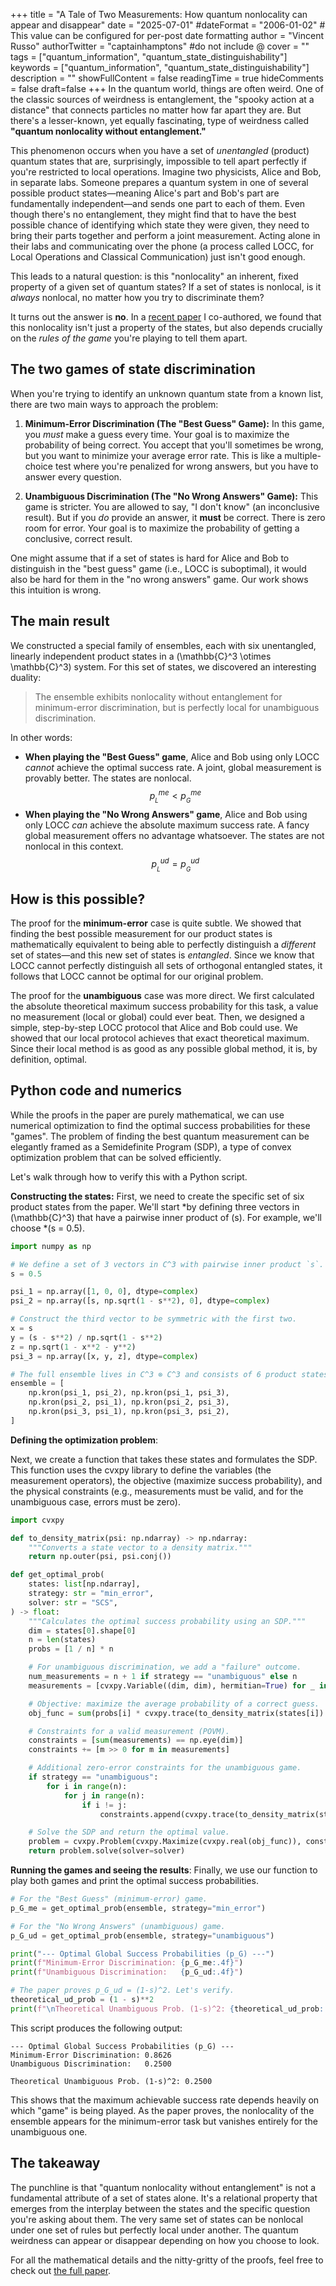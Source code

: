 +++
title = "A Tale of Two Measurements: How quantum nonlocality can appear and disappear"
date = "2025-07-01"
#dateFormat = "2006-01-02" # This value can be configured for per-post date formatting
author = "Vincent Russo"
authorTwitter = "captainhamptons" #do not include @
cover = ""
tags = ["quantum_information", "quantum_state_distinguishability"]
keywords = ["quantum_information", "quantum_state_distinguishability"]
description = ""
showFullContent = false
readingTime = true
hideComments = false
draft=false
+++
In the quantum world, things are often weird. One of the classic sources of weirdness is entanglement, the "spooky
action at a distance" that connects particles no matter how far apart they are. But there's a lesser-known, yet equally
fascinating, type of weirdness called **"quantum nonlocality without entanglement."**

This phenomenon occurs when you have a set of *unentangled* (product) quantum states that are, surprisingly, impossible
to tell apart perfectly if you're restricted to local operations. Imagine two physicists, Alice and Bob, in separate
labs. Someone prepares a quantum system in one of several possible product states—meaning Alice's part and Bob's part
are fundamentally independent—and sends one part to each of them. Even though there's no entanglement, they might find
that to have the best possible chance of identifying which state they were given, they need to bring their parts
together and perform a joint measurement. Acting alone in their labs and communicating over the phone (a process called
LOCC, for Local Operations and Classical Communication) just isn't good enough.

This leads to a natural question: is this "nonlocality" an inherent, fixed property of a given set of quantum states? If
a set of states is nonlocal, is it *always* nonlocal, no matter how you try to discriminate them?

It turns out the answer is **no**. In a [recent paper](https://arxiv.org/abs/2506.20560) I co-authored, we found that
this nonlocality isn't just a property of the states, but also depends crucially on the *rules of the game* you're
playing to tell them apart.

## The two games of state discrimination

When you're trying to identify an unknown quantum state from a known list, there are two main ways to approach the
problem:

1. **Minimum-Error Discrimination (The "Best Guess" Game):** In this game, you *must* make a guess every time. Your
goal is to maximize the probability of being correct. You accept that you'll sometimes be wrong, but you want to
minimize your average error rate. This is like a multiple-choice test where you're penalized for wrong answers, but you
have to answer every question.

2. **Unambiguous Discrimination (The "No Wrong Answers" Game):** This game is stricter. You are allowed to say, "I
don't know" (an inconclusive result). But if you *do* provide an answer, it **must** be correct. There is zero room for
error. Your goal is to maximize the probability of getting a conclusive, correct result.

One might assume that if a set of states is hard for Alice and Bob to distinguish in the "best guess" game (i.e., LOCC
is suboptimal), it would also be hard for them in the "no wrong answers" game. Our work shows this intuition is wrong.

## The main result

We constructed a special family of ensembles, each with six unentangled, linearly independent product states in a
\(\mathbb{C}^3 \otimes \mathbb{C}^3\) system. For this set of states, we discovered an interesting duality:

> The ensemble exhibits nonlocality without entanglement for minimum-error discrimination, but is perfectly local for
unambiguous discrimination.

In other words:

* **When playing the "Best Guess" game**, Alice and Bob using only LOCC *cannot* achieve the optimal success rate. A joint, global measurement is provably better. The states are nonlocal.
    $$p_{_{L}}^{me} < p_{_{G}}^{me}$$
* **When playing the "No Wrong Answers" game**, Alice and Bob using only LOCC *can* achieve the absolute maximum success rate. A fancy global measurement offers no advantage whatsoever. The states are not nonlocal in this context.
    $$p_{_{L}}^{ud} = p_{_{G}}^{ud}$$

## How is this possible?

The proof for the **minimum-error** case is quite subtle. We showed that finding the best possible measurement for our
product states is mathematically equivalent to being able to perfectly distinguish a *different* set of states—and this
new set of states is *entangled*. Since we know that LOCC cannot perfectly distinguish all sets of orthogonal entangled
states, it follows that LOCC cannot be optimal for our original problem.

The proof for the **unambiguous** case was more direct. We first calculated the absolute theoretical maximum success
probability for this task, a value no measurement (local or global) could ever beat. Then, we designed a simple,
step-by-step LOCC protocol that Alice and Bob could use. We showed that our local protocol achieves that exact
theoretical maximum. Since their local method is as good as any possible global method, it is, by definition, optimal.

## Python code and numerics

While the proofs in the paper are purely mathematical, we can use numerical optimization to find the optimal success
probabilities for these "games". The problem of finding the best quantum measurement can be elegantly framed as a
Semidefinite Program (SDP), a type of convex optimization problem that can be solved efficiently.

Let's walk through how to verify this with a Python script.

**Constructing the states:** 
First, we need to create the specific set of six product states from the paper. We'll start
*by defining three vectors in \(\mathbb{C}^3\) that have a pairwise inner product of \(s\). For example, we'll choose
*\(s = 0.5\).

```python
import numpy as np

# We define a set of 3 vectors in C^3 with pairwise inner product `s`.
s = 0.5

psi_1 = np.array([1, 0, 0], dtype=complex)
psi_2 = np.array([s, np.sqrt(1 - s**2), 0], dtype=complex)

# Construct the third vector to be symmetric with the first two.
x = s
y = (s - s**2) / np.sqrt(1 - s**2)
z = np.sqrt(1 - x**2 - y**2)
psi_3 = np.array([x, y, z], dtype=complex)

# The full ensemble lives in C^3 ⊗ C^3 and consists of 6 product states.
ensemble = [
    np.kron(psi_1, psi_2), np.kron(psi_1, psi_3),
    np.kron(psi_2, psi_1), np.kron(psi_2, psi_3),
    np.kron(psi_3, psi_1), np.kron(psi_3, psi_2),
]
```

**Defining the optimization problem**:

Next, we create a function that takes these states and formulates the SDP. This function uses the cvxpy library to
define the variables (the measurement operators), the objective (maximize success probability), and the physical
constraints (e.g., measurements must be valid, and for the unambiguous case, errors must be zero).

```python
import cvxpy

def to_density_matrix(psi: np.ndarray) -> np.ndarray:
    """Converts a state vector to a density matrix."""
    return np.outer(psi, psi.conj())

def get_optimal_prob(
    states: list[np.ndarray],
    strategy: str = "min_error",
    solver: str = "SCS",
) -> float:
    """Calculates the optimal success probability using an SDP."""
    dim = states[0].shape[0]
    n = len(states)
    probs = [1 / n] * n

    # For unambiguous discrimination, we add a "failure" outcome.
    num_measurements = n + 1 if strategy == "unambiguous" else n
    measurements = [cvxpy.Variable((dim, dim), hermitian=True) for _ in range(num_measurements)]

    # Objective: maximize the average probability of a correct guess.
    obj_func = sum(probs[i] * cvxpy.trace(to_density_matrix(states[i]) @ measurements[i]) for i in range(n))

    # Constraints for a valid measurement (POVM).
    constraints = [sum(measurements) == np.eye(dim)]
    constraints += [m >> 0 for m in measurements]

    # Additional zero-error constraints for the unambiguous game.
    if strategy == "unambiguous":
        for i in range(n):
            for j in range(n):
                if i != j:
                    constraints.append(cvxpy.trace(to_density_matrix(states[j]) @ measurements[i]) == 0)

    # Solve the SDP and return the optimal value.
    problem = cvxpy.Problem(cvxpy.Maximize(cvxpy.real(obj_func)), constraints)
    return problem.solve(solver=solver)
```

**Running the games and seeing the results**: 
Finally, we use our function to play both games and print the optimal success probabilities.


```python
# For the "Best Guess" (minimum-error) game.
p_G_me = get_optimal_prob(ensemble, strategy="min_error")

# For the "No Wrong Answers" (unambiguous) game.
p_G_ud = get_optimal_prob(ensemble, strategy="unambiguous")

print("--- Optimal Global Success Probabilities (p_G) ---")
print(f"Minimum-Error Discrimination: {p_G_me:.4f}")
print(f"Unambiguous Discrimination:   {p_G_ud:.4f}")

# The paper proves p_G_ud = (1-s)^2. Let's verify.
theoretical_ud_prob = (1 - s)**2
print(f"\nTheoretical Unambiguous Prob. (1-s)^2: {theoretical_ud_prob:.4f}")
```

This script produces the following output:

```
--- Optimal Global Success Probabilities (p_G) ---
Minimum-Error Discrimination: 0.8626
Unambiguous Discrimination:   0.2500

Theoretical Unambiguous Prob. (1-s)^2: 0.2500
```

This shows that the maximum achievable success rate depends heavily on which "game" is being played. As the paper
proves, the nonlocality of the ensemble appears for the minimum-error task but vanishes entirely for the unambiguous
one.

## The takeaway

The punchline is that "quantum nonlocality without entanglement" is not a fundamental attribute of a set of states
alone. It's a relational property that emerges from the interplay between the states and the specific question you're
asking about them. The very same set of states can be nonlocal under one set of rules but perfectly local under another.
The quantum weirdness can appear or disappear depending on how you choose to look.

For all the mathematical details and the nitty-gritty of the proofs, feel free to check out [the full paper](https://arxiv.org/abs/2506.20560).

